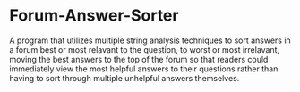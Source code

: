 # Forum-Answer-Sorter
A program that utilizes multiple string analysis techniques to sort answers in a forum best or most relavant to the question, to worst or most irrelavant, moving the best answers to the top of the forum so that readers could immediately view the most helpful answers to their questions rather than having to sort through multiple unhelpful answers themselves.
